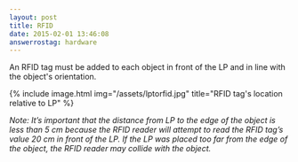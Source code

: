 ```yaml
---
layout: post
title: RFID
date: 2015-02-01 13:46:08
answerrostag: hardware
---
```


An RFID tag must be added to each object in front of the LP and in line with the object's orientation.

{% include image.html img="/assets/lptorfid.jpg" title="RFID tag's location relative to LP" %}

*Note: It’s important that the distance from LP to the edge of the object is less than 5 cm because the RFID reader will attempt to read the RFID tag’s value 20 cm in front of the LP. If the LP was placed too far from the edge of the object, the RFID reader may collide with the object.*
